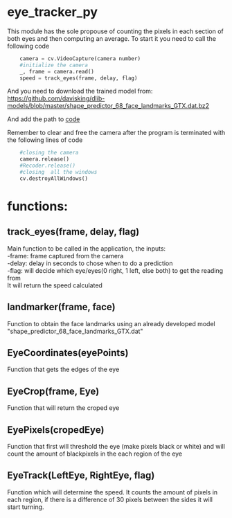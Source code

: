 # eye_tracker_py

This module has the sole propouse of counting the pixels in each section of both eyes and then computing an average.
To start it you need to call the following code

```python  
    camera = cv.VideoCapture(camera number)  
    #initialize the camera  
    _, frame = camera.read()  
    speed = track_eyes(frame, delay, flag)  
```
And you need to download the trained model from:  
https://github.com/davisking/dlib-models/blob/master/shape_predictor_68_face_landmarks_GTX.dat.bz2   

And add the path to [code](https://github.com/pablodour/eye_tracker_py/blob/4bf96b395c6e18300528058ca62b3efa6423143d/eye_tracker_final.py#L19-L20)  


Remember to clear and free the camera after the program is terminated with the following lines of code  

```python  
    #closing the camera  
    camera.release()  
    #Recoder.release()  
    #closing  all the windows  
    cv.destroyAllWindows()  
```  


# functions:  
## track_eyes(frame, delay, flag)  
Main function to be called in the application, the inputs:  
      -frame: frame captured from the camera  
      -delay: delay in seconds to chose when to do a prediction  
      -flag: will decide which eye/eyes(0 right, 1 left, else both) to get the reading from  
It will return the speed calculated

## landmarker(frame, face)
Function to obtain the face landmarks using an already developed model "shape_predictor_68_face_landmarks_GTX.dat"

## EyeCoordinates(eyePoints)
Function that gets the edges of the eye

## EyeCrop(frame, Eye)
Function that will return the croped eye

## EyePixels(cropedEye)
Function that first will threshold the eye (make pixels black or white) and will count the amount of blackpixels in the each region of the eye

## EyeTrack(LeftEye, RightEye, flag)
Function which will determine the speed. It counts the amount of pixels in each region, if there is a difference of 30 pixels between the sides it will start turning.

